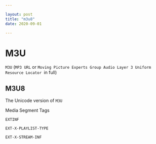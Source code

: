 ```yaml
---

layout: post
title: "m3u8"
date: 2020-09-01

---
```


# M3U
`M3U` (`MP3 URL` or `Moving Picture Experts Group Audio Layer 3 Uniform Resource Locator `in full)

## M3U8
The Unicode version of `M3U` 


Media Segment Tags

`EXTINF`

`EXT-X-PLAYLIST-TYPE`

`EXT-X-STREAM-INF`
